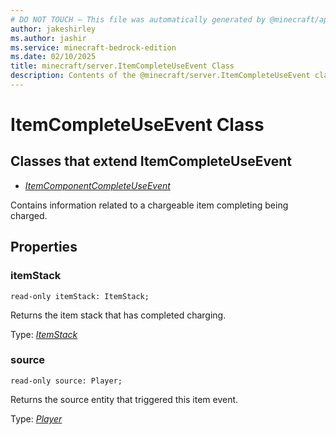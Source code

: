 ```yaml
---
# DO NOT TOUCH — This file was automatically generated by @minecraft/api-docs-generator, to report problems file an issue at https://github.com/Mojang/minecraft-scripting-libraries
author: jakeshirley
ms.author: jashir
ms.service: minecraft-bedrock-edition
ms.date: 02/10/2025
title: minecraft/server.ItemCompleteUseEvent Class
description: Contents of the @minecraft/server.ItemCompleteUseEvent class.
---
```

# ItemCompleteUseEvent Class

## Classes that extend ItemCompleteUseEvent
- [*ItemComponentCompleteUseEvent*](ItemComponentCompleteUseEvent.md)

Contains information related to a chargeable item completing being charged.

## Properties

### **itemStack**
`read-only itemStack: ItemStack;`

Returns the item stack that has completed charging.

Type: [*ItemStack*](ItemStack.md)

### **source**
`read-only source: Player;`

Returns the source entity that triggered this item event.

Type: [*Player*](Player.md)
